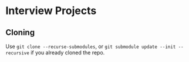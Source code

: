 # Interview Projects
## Cloning
Use `git clone --recurse-submodules`, or `git submodule update --init --recursive` if you already cloned the repo.
